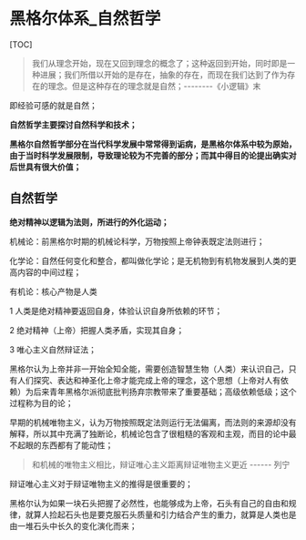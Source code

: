 # 黑格尔体系_自然哲学

[TOC]

> 我们从理念开始，现在又回到理念的概念了；这种返回到开始，同时即是一种进展；我们所借以开始的是存在，抽象的存在，而现在我们达到了作为存在的理念。但是这种存在的理念就是自然；--------《小逻辑》末

即经验可感的就是自然；

**自然哲学主要探讨自然科学和技术；**

**黑格尔自然哲学部分在当代科学发展中常常得到诟病，是黑格尔体系中较为原始，由于当时科学发展限制，导致理论较为不完善的部分；而其中得目的论提出确实对后世具有很大价值；**

## 自然哲学

**绝对精神以逻辑为法则，所进行的外化运动；**

机械论：前黑格尔时期的机械论科学，万物按照上帝钟表既定法则进行；

化学论：自然任何变化和整合，都叫做化学论；是无机物到有机物发展到人类的更高内容的中间过程；

有机论：核心产物是人类

1 人类是绝对精神要返回自身，体验认识自身所依赖的环节；

2 绝对精神（上帝）把握人类矛盾，实现其自身；

3 唯心主义自然辩证法；

黑格尔认为上帝并非一开始全知全能，需要创造智慧生物（人类）来认识自己，只有人们探究、表达和神圣化上帝才能完成上帝的理念，这个思想（上帝对人有依赖）为后来青年黑格尔派彻底批判扬弃宗教带来了重要基础；高级依赖低级；这个过程称为目的论；

早期的机械唯物主义，认为万物按照既定法则运行无法偏离，而法则的来源却没有解释，所以其中充满了独断论，机械论包含了很粗糙的客观和主观，而目的论中最不起眼的东西都有了能动性；

> 和机械的唯物主义相比，辩证唯心主义距离辩证唯物主义更近 ------ 列宁

辩证唯心主义对于辩证唯物主义的推得是很重要的；

黑格尔认为如果一块石头把握了必然性，也能够成为上帝，石头有自己的自由和规律，就算人捡起石头也是要克服石头质量和引力结合产生的重力，就算是人类也是由一堆石头中长久的变化演化而来；







